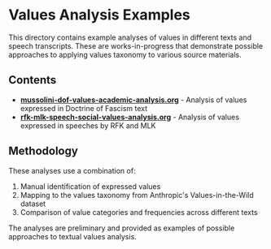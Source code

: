 # Values Analysis Examples

This directory contains example analyses of values in different texts and speech transcripts. These are works-in-progress that demonstrate possible approaches to applying values taxonomy to various source materials.

## Contents

- **[mussolini-dof-values-academic-analysis.org](mussolini-dof-values-academic-analysis.org)** - Analysis of values expressed in Doctrine of Fascism text
- **[rfk-mlk-speech-social-values-analysis.org](rfk-mlk-speech-social-values-analysis.org)** - Analysis of values expressed in speeches by RFK and MLK

## Methodology

These analyses use a combination of:
1. Manual identification of expressed values
2. Mapping to the values taxonomy from Anthropic's Values-in-the-Wild dataset
3. Comparison of value categories and frequencies across different texts

The analyses are preliminary and provided as examples of possible approaches to textual values analysis.